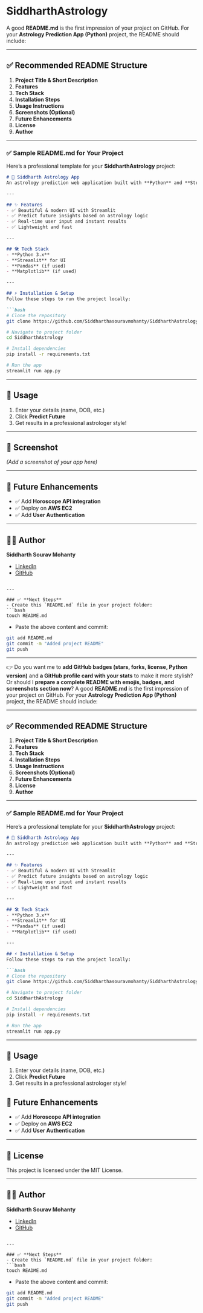 ﻿# SiddharthAstrology
A good **README.md** is the first impression of your project on GitHub. For your **Astrology Prediction App (Python)** project, the README should include:

---

## ✅ **Recommended README Structure**

1. **Project Title & Short Description**
2. **Features**
3. **Tech Stack**
4. **Installation Steps**
5. **Usage Instructions**
6. **Screenshots (Optional)**
7. **Future Enhancements**
8. **License**
9. **Author**

---

### ✅ **Sample README.md for Your Project**

Here’s a professional template for your **SiddharthAstrology** project:

````markdown
# 🔮 Siddharth Astrology App
An astrology prediction web application built with **Python** and **Streamlit** that provides daily predictions like an astrologer. It is designed to be stylish, easy to use, and accessible via the web.

---

## ✨ Features
- ✅ Beautiful & modern UI with Streamlit
- ✅ Predict future insights based on astrology logic
- ✅ Real-time user input and instant results
- ✅ Lightweight and fast

---

## 🛠 Tech Stack
- **Python 3.x**
- **Streamlit** for UI
- **Pandas** (if used)
- **Matplotlib** (if used)

---

## ⚡ Installation & Setup
Follow these steps to run the project locally:

```bash
# Clone the repository
git clone https://github.com/Siddharthasouravmohanty/SiddharthAstrology.git

# Navigate to project folder
cd SiddharthAstrology

# Install dependencies
pip install -r requirements.txt

# Run the app
streamlit run app.py
````

---

## 🎯 Usage

1. Enter your details (name, DOB, etc.)
2. Click **Predict Future**
3. Get results in a professional astrologer style!

---

## 📸 Screenshot

*(Add a screenshot of your app here)*

---

## 🚀 Future Enhancements

* ✅ Add **Horoscope API integration**
* ✅ Deploy on **AWS EC2**
* ✅ Add **User Authentication**



---

## 👨‍💻 Author

**Siddharth Sourav Mohanty**

* [LinkedIn](https://linkedin.com/in/yourprofile)
* [GitHub](https://github.com/Siddharthasouravmohanty)

````

---

### ✅ **Next Steps**
- Create this `README.md` file in your project folder:
```bash
touch README.md
````

* Paste the above content and commit:

```bash
git add README.md
git commit -m "Added project README"
git push
```

---

👉 Do you want me to **add GitHub badges (stars, forks, license, Python version)** and **a GitHub profile card with your stats** to make it more stylish?
Or should I **prepare a complete README with emojis, badges, and screenshots section now**?
A good **README.md** is the first impression of your project on GitHub. For your **Astrology Prediction App (Python)** project, the README should include:

---

## ✅ **Recommended README Structure**

1. **Project Title & Short Description**
2. **Features**
3. **Tech Stack**
4. **Installation Steps**
5. **Usage Instructions**
6. **Screenshots (Optional)**
7. **Future Enhancements**
8. **License**
9. **Author**

---

### ✅ **Sample README.md for Your Project**

Here’s a professional template for your **SiddharthAstrology** project:

````markdown
# 🔮 Siddharth Astrology App
An astrology prediction web application built with **Python** and **Streamlit** that provides daily predictions like an astrologer. It is designed to be stylish, easy to use, and accessible via the web.

---

## ✨ Features
- ✅ Beautiful & modern UI with Streamlit
- ✅ Predict future insights based on astrology logic
- ✅ Real-time user input and instant results
- ✅ Lightweight and fast

---

## 🛠 Tech Stack
- **Python 3.x**
- **Streamlit** for UI
- **Pandas** (if used)
- **Matplotlib** (if used)

---

## ⚡ Installation & Setup
Follow these steps to run the project locally:

```bash
# Clone the repository
git clone https://github.com/Siddharthasouravmohanty/SiddharthAstrology.git

# Navigate to project folder
cd SiddharthAstrology

# Install dependencies
pip install -r requirements.txt

# Run the app
streamlit run app.py
````

---

## 🎯 Usage

1. Enter your details (name, DOB, etc.)
2. Click **Predict Future**
3. Get results in a professional astrologer style!


## 🚀 Future Enhancements

* ✅ Add **Horoscope API integration**
* ✅ Deploy on **AWS EC2**
* ✅ Add **User Authentication**

---

## 📜 License

This project is licensed under the MIT License.

---

## 👨‍💻 Author

**Siddharth Sourav Mohanty**

* [LinkedIn](https://linkedin.com/in/yourprofile)
* [GitHub](https://github.com/Siddharthasouravmohanty)

````

---

### ✅ **Next Steps**
- Create this `README.md` file in your project folder:
```bash
touch README.md
````

* Paste the above content and commit:

```bash
git add README.md
git commit -m "Added project README"
git push
